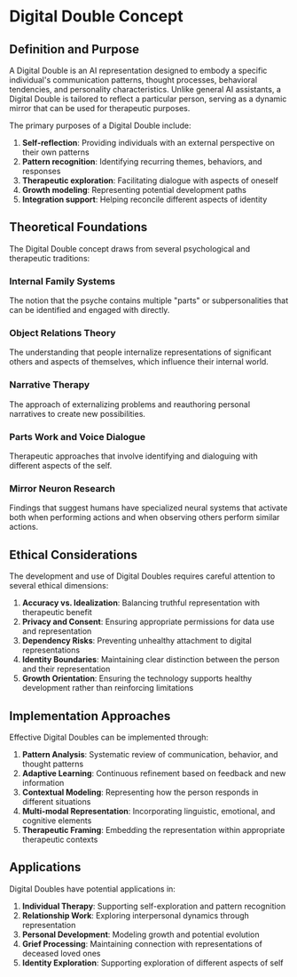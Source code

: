 # Digital Double Concept

## Definition and Purpose

A Digital Double is an AI representation designed to embody a specific individual's communication patterns, thought processes, behavioral tendencies, and personality characteristics. Unlike general AI assistants, a Digital Double is tailored to reflect a particular person, serving as a dynamic mirror that can be used for therapeutic purposes.

The primary purposes of a Digital Double include:

1. **Self-reflection**: Providing individuals with an external perspective on their own patterns
2. **Pattern recognition**: Identifying recurring themes, behaviors, and responses
3. **Therapeutic exploration**: Facilitating dialogue with aspects of oneself
4. **Growth modeling**: Representing potential development paths
5. **Integration support**: Helping reconcile different aspects of identity

## Theoretical Foundations

The Digital Double concept draws from several psychological and therapeutic traditions:

### Internal Family Systems
The notion that the psyche contains multiple "parts" or subpersonalities that can be identified and engaged with directly.

### Object Relations Theory
The understanding that people internalize representations of significant others and aspects of themselves, which influence their internal world.

### Narrative Therapy
The approach of externalizing problems and reauthoring personal narratives to create new possibilities.

### Parts Work and Voice Dialogue
Therapeutic approaches that involve identifying and dialoguing with different aspects of the self.

### Mirror Neuron Research
Findings that suggest humans have specialized neural systems that activate both when performing actions and when observing others perform similar actions.

## Ethical Considerations

The development and use of Digital Doubles requires careful attention to several ethical dimensions:

1. **Accuracy vs. Idealization**: Balancing truthful representation with therapeutic benefit
2. **Privacy and Consent**: Ensuring appropriate permissions for data use and representation
3. **Dependency Risks**: Preventing unhealthy attachment to digital representations
4. **Identity Boundaries**: Maintaining clear distinction between the person and their representation
5. **Growth Orientation**: Ensuring the technology supports healthy development rather than reinforcing limitations

## Implementation Approaches

Effective Digital Doubles can be implemented through:

1. **Pattern Analysis**: Systematic review of communication, behavior, and thought patterns
2. **Adaptive Learning**: Continuous refinement based on feedback and new information
3. **Contextual Modeling**: Representing how the person responds in different situations
4. **Multi-modal Representation**: Incorporating linguistic, emotional, and cognitive elements
5. **Therapeutic Framing**: Embedding the representation within appropriate therapeutic contexts

## Applications

Digital Doubles have potential applications in:

1. **Individual Therapy**: Supporting self-exploration and pattern recognition
2. **Relationship Work**: Exploring interpersonal dynamics through representation
3. **Personal Development**: Modeling growth and potential evolution
4. **Grief Processing**: Maintaining connection with representations of deceased loved ones
5. **Identity Exploration**: Supporting exploration of different aspects of self
